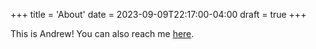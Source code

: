 +++
title = 'About'
date = 2023-09-09T22:17:00-04:00
draft = true
+++

This is Andrew! You can also reach me [here](https://andrewjeminchoi.github.io).
